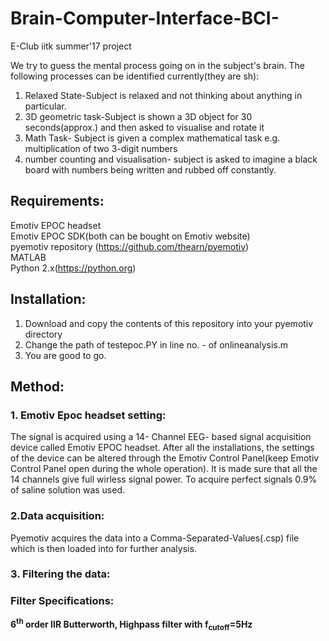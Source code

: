 # Brain-Computer-Interface-BCI-
E-Club iitk summer'17 project

We try to guess the mental process going on in the subject's brain. The following processes can be identified currently(they are sh):
1. Relaxed State-Subject is relaxed and not thinking about anything in particular.
2. 3D geometric task-Subject is shown a 3D object for 30 seconds(approx.) and then asked to visualise and rotate it
3. Math Task- Subject is given a complex mathematical task e.g. multiplication of two 3-digit numbers
4. number counting and visualisation- subject is asked to imagine a black board with numbers being written and rubbed off constantly.


## Requirements:
Emotiv EPOC headset<br>
Emotiv EPOC SDK(both can be bought on Emotiv website)<br>
pyemotiv repository (https://github.com/thearn/pyemotiv)<br>
MATLAB<br>
Python 2.x(https://python.org)<br>

## Installation:
1. Download and copy the contents of this repository into your pyemotiv directory
2. Change the path of testepoc.PY in line no. - of onlineanalysis.m
3. You are good to go.

## Method:
### 1. Emotiv Epoc headset setting:
The signal is acquired using a 14- Channel EEG- based signal acquisition device called Emotiv EPOC headset. After all the installations, the settings of the device can be altered through the Emotiv Control Panel(keep Emotiv Control Panel open during the whole operation). It is made sure that all the 14 channels give full wirless signal power. To acquire perfect signals 0.9% of saline solution was used.<br>
### 2.Data acquisition:<br>
Pyemotiv acquires the data into a Comma-Separated-Values(.csp) file which is then loaded into for further analysis.<br>
### 3. Filtering the data:<br>
### Filter Specifications:<br>
__6<sup>th</sup> order IIR Butterworth, Highpass filter with f<sub>cutoff</sub>=5Hz__<br>
